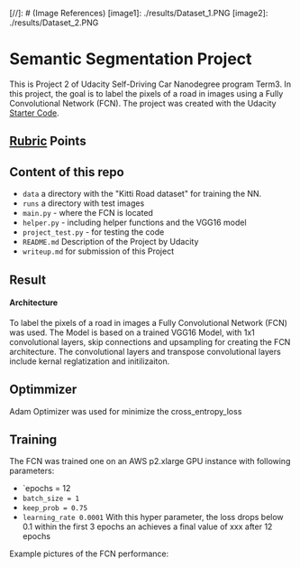 ﻿﻿﻿﻿[//]: # (Image References)
[image1]: ./results/Dataset_1.PNG
[image2]: ./results/Dataset_2.PNG﻿


# Semantic Segmentation Project
This is Project 2 of Udacity Self-Driving Car Nanodegree program Term3. 
In this project, the goal is to label the pixels of a road in images using a Fully Convolutional Network (FCN).
The project was created with the Udacity [Starter Code](https://github.com/udacity/CarND-Semantic-Segmentation).

## [Rubric](https://review.udacity.com/#!/rubrics/989/view) Points

## Content of this repo
 - `data` a directory with the  "Kitti Road dataset" for training the NN.
 - `runs` a directory with test images
 - `main.py` - where the FCN is located 
 - `helper.py` - including helper functions and the VGG16 model
 - `project_test.py` - for testing the code
 - `README.md` Description of the Project by Udacity
 - `writeup.md` for submission of this Project
#####
## Result
#### Architecture
To label the pixels of a road in images a Fully Convolutional Network (FCN) was used. The Model is based on a trained VGG16 Model, with 1x1 convolutional layers, skip connections and upsampling for creating the FCN architecture. 
The convolutional layers and transpose convolutional layers include kernal reglatization and initilizaiton.

## Optimmizer
Adam Optimizer was used for minimize the cross_entropy_loss 

## Training
The FCN was trained one on an AWS p2.xlarge GPU instance with following parameters:
- `epochs = 12
- `batch_size = 1`
- `keep_prob = 0.75`
- `learning_rate 0.0001`
With this hyper parameter, the loss drops below 0.1 within the first 3 epochs an achieves a final value of xxx after 12 epochs

Example pictures of the FCN performance:











